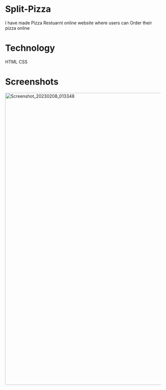 # Split-Pizza

I have made Pizza Restuarnt online website where users can Order their pizza online

# Technology

HTML
CSS

# Screenshots
<img width="944" alt="Screenshot_20230208_013348" src="https://user-images.githubusercontent.com/97404077/217353007-c883a7f3-e85e-42f5-967b-11fbfcff7307.png">
